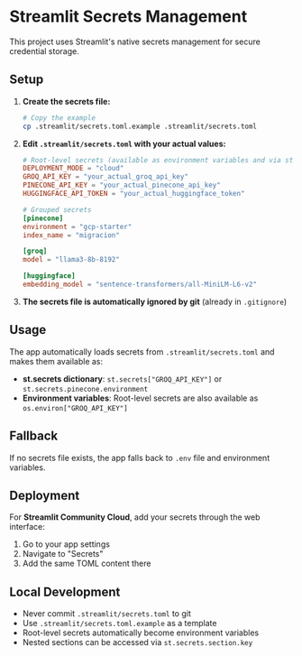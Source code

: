 # Streamlit Secrets Management

This project uses Streamlit's native secrets management for secure credential storage.

## Setup

1. **Create the secrets file:**

   ```bash
   # Copy the example
   cp .streamlit/secrets.toml.example .streamlit/secrets.toml
   ```

2. **Edit `.streamlit/secrets.toml` with your actual values:**

   ```toml
   # Root-level secrets (available as environment variables and via st.secrets)
   DEPLOYMENT_MODE = "cloud"
   GROQ_API_KEY = "your_actual_groq_api_key"
   PINECONE_API_KEY = "your_actual_pinecone_api_key"
   HUGGINGFACE_API_TOKEN = "your_actual_huggingface_token"

   # Grouped secrets
   [pinecone]
   environment = "gcp-starter"
   index_name = "migracion"

   [groq]
   model = "llama3-8b-8192"

   [huggingface]
   embedding_model = "sentence-transformers/all-MiniLM-L6-v2"
   ```

3. **The secrets file is automatically ignored by git** (already in `.gitignore`)

## Usage

The app automatically loads secrets from `.streamlit/secrets.toml` and makes them available as:

- **st.secrets dictionary**: `st.secrets["GROQ_API_KEY"]` or `st.secrets.pinecone.environment`
- **Environment variables**: Root-level secrets are also available as `os.environ["GROQ_API_KEY"]`

## Fallback

If no secrets file exists, the app falls back to `.env` file and environment variables.

## Deployment

For **Streamlit Community Cloud**, add your secrets through the web interface:

1. Go to your app settings
2. Navigate to "Secrets"
3. Add the same TOML content there

## Local Development

- Never commit `.streamlit/secrets.toml` to git
- Use `.streamlit/secrets.toml.example` as a template
- Root-level secrets automatically become environment variables
- Nested sections can be accessed via `st.secrets.section.key`
